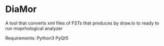 # DiaMor
A tool that converts xml files of FSTs that produces by draw.io to ready to run moprhological analyzer

Requirements:
  Python3
  PyQt5
